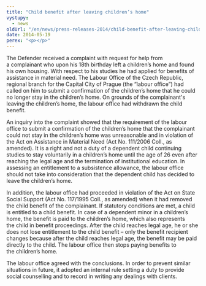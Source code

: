```yaml
---
title: "Child benefit after leaving children’s home"
vystupy:
  - news
oldUrl: "/en/news/press-releases-2014/child-benefit-after-leaving-childrens-home/"
date: 2014-05-19
perex: "<p></p>"
---
```


<!-- imported from the old website -->

<p>The Defender received a complaint with request for help from a complainant who upon his 18th birthday left a children’s home and found his own housing. With respect to his studies he had applied for benefits of assistance in material need. The Labour Office of the Czech Republic, regional branch for the Capital City of Prague (the “labour office”) had called on him to submit a confirmation of the children’s home that he could no longer stay in the children’s home. On grounds of the complainant's leaving the children’s home, the labour office had withdrawn the child benefit.</p><p>An inquiry into the complaint showed that the requirement of the labour office to submit a confirmation of the children’s home that the complainant could not stay in the children’s home was unreasonable and in violation of the Act on Assistance in Material Need (Act No. 111/2006 Coll., as amended). It is a right and not a duty of a dependent child continuing studies to stay voluntarily in a children’s home until the age of 26 even after reaching the legal age and the termination of institutional education. In assessing an entitlement to a subsistence allowance, the labour office should not take into consideration that the dependent child has decided to leave the children’s home.</p><p>In addition, the labour office had proceeded in violation of the Act on State Social Support (Act No. 117/1995 Coll., as amended) when it had removed the child benefit of the complainant. If statutory conditions are met, a child is entitled to a child benefit. In case of a dependent minor in a children’s home, the benefit is paid to the children’s home, which also represents the child in benefit proceedings. After the child reaches legal age, he or she does not lose entitlement to the child benefit – only the benefit recipient changes because after the child reaches legal age, the benefit may be paid directly to the child. The labour office then stops paying benefits to the children’s home.</p>The labour office agreed with the conclusions. In order to prevent similar situations in future, it adopted an internal rule setting a duty to provide social counselling and to record in writing any dealings with clients.
